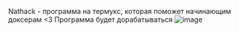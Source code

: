 Nathack - программа на термукс, которая поможет начинающим доксерам <3
Программа будет дорабатываться
![image](https://github.com/Natnoni1/Natnoni1/assets/147510327/5accaacf-f7ef-4b06-833b-d21f44c35ecc)

